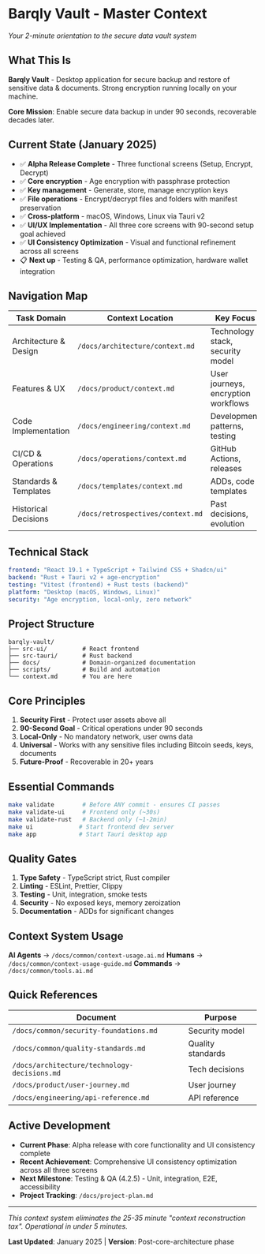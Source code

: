 # Barqly Vault - Master Context

_Your 2-minute orientation to the secure data vault system_

## What This Is

**Barqly Vault** - Desktop application for secure backup and restore of sensitive data & documents. Strong encryption running locally on your machine.

**Core Mission**: Enable secure data backup in under 90 seconds, recoverable decades later.

## Current State (January 2025)

- ✅ **Alpha Release Complete** - Three functional screens (Setup, Encrypt, Decrypt)
- ✅ **Core encryption** - Age encryption with passphrase protection
- ✅ **Key management** - Generate, store, manage encryption keys
- ✅ **File operations** - Encrypt/decrypt files and folders with manifest preservation
- ✅ **Cross-platform** - macOS, Windows, Linux via Tauri v2
- ✅ **UI/UX Implementation** - All three core screens with 90-second setup goal achieved
- ✅ **UI Consistency Optimization** - Visual and functional refinement across all screens
- 📋 **Next up** - Testing & QA, performance optimization, hardware wallet integration

## Navigation Map

| Task Domain           | Context Location                  | Key Focus                        |
| --------------------- | --------------------------------- | -------------------------------- |
| Architecture & Design | `/docs/architecture/context.md`   | Technology stack, security model |
| Features & UX         | `/docs/product/context.md`        | User journeys, encryption workflows |
| Code Implementation   | `/docs/engineering/context.md`    | Development patterns, testing    |
| CI/CD & Operations    | `/docs/operations/context.md`     | GitHub Actions, releases         |
| Standards & Templates | `/docs/templates/context.md`      | ADDs, code templates             |
| Historical Decisions  | `/docs/retrospectives/context.md` | Past decisions, evolution        |

## Technical Stack

```yaml
frontend: "React 19.1 + TypeScript + Tailwind CSS + Shadcn/ui"
backend: "Rust + Tauri v2 + age-encryption"
testing: "Vitest (frontend) + Rust tests (backend)"
platform: "Desktop (macOS, Windows, Linux)"
security: "Age encryption, local-only, zero network"
```

## Project Structure

```
barqly-vault/
├── src-ui/          # React frontend
├── src-tauri/       # Rust backend
├── docs/            # Domain-organized documentation
├── scripts/         # Build and automation
└── context.md       # You are here
```

## Core Principles

1. **Security First** - Protect user assets above all
2. **90-Second Goal** - Critical operations under 90 seconds
3. **Local-Only** - No mandatory network, user owns data
4. **Universal** - Works with any sensitive files including Bitcoin seeds, keys, documents
5. **Future-Proof** - Recoverable in 20+ years

## Essential Commands

```bash
make validate        # Before ANY commit - ensures CI passes
make validate-ui     # Frontend only (~30s)
make validate-rust   # Backend only (~1-2min)
make ui             # Start frontend dev server
make app            # Start Tauri desktop app
```

## Quality Gates

1. **Type Safety** - TypeScript strict, Rust compiler
2. **Linting** - ESLint, Prettier, Clippy
3. **Testing** - Unit, integration, smoke tests
4. **Security** - No exposed keys, memory zeroization
5. **Documentation** - ADDs for significant changes

## Context System Usage

**AI Agents** → `/docs/common/context-usage.ai.md`
**Humans** → `/docs/common/context-usage-guide.md`
**Commands** → `/docs/common/tools.ai.md`

## Quick References

| Document                                     | Purpose           |
| -------------------------------------------- | ----------------- |
| `/docs/common/security-foundations.md`       | Security model    |
| `/docs/common/quality-standards.md`          | Quality standards |
| `/docs/architecture/technology-decisions.md` | Tech decisions    |
| `/docs/product/user-journey.md`              | User journey      |
| `/docs/engineering/api-reference.md`         | API reference     |

## Active Development

- **Current Phase**: Alpha release with core functionality and UI consistency complete
- **Recent Achievement**: Comprehensive UI consistency optimization across all three screens
- **Next Milestone**: Testing & QA (4.2.5) - Unit, integration, E2E, accessibility
- **Project Tracking**: `/docs/project-plan.md`

---

_This context system eliminates the 25-35 minute "context reconstruction tax". Operational in under 5 minutes._

**Last Updated**: January 2025 | **Version**: Post-core-architecture phase
